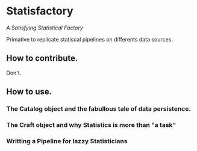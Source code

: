 # Statisfactory
_A Satisfying Statistical Factory_

Primative to replicate statiscal pipelines on differents data sources.

## How to contribute.
Don't. 

## How to use.

### The Catalog object and the fabullous tale of data persistence.

### The Craft object and why Statistics is more than "a task"

### Writting a Pipeline for lazzy Statisticians
